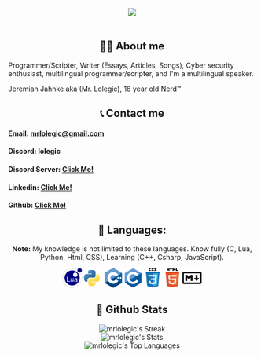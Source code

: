 <div align="center">
<a href="#"><img width="50%" height="auto" src="https://img.freepik.com/free-vector/hacker-operating-laptop-cartoon-icon-illustration-technology-icon-concept-isolated-flat-cartoon-style_138676-2387.jpg?w=720&t=st=1693751342~exp=1693751942~hmac=1044fc863e480d0e3163a31ccd243990086f62bfcd366f3d6b989bf2243fe49e" height="140px"/></a>
</div>
</br>
<div align="center">

## 🙍‍♂️ About me
</div>

<div align="left">

Programmer/Scripter, Writer (Essays, Articles, Songs), Cyber security enthusiast, multilingual programmer/scripter, and I'm a multilingual speaker.

Jeremiah Jahnke aka (Mr. Lolegic), 16 year old Nerd™️
</div>

<div align="center">

## 📞 Contact me
</div>
<div>
  
#### Email: mrlolegic@gmail.com
#### Discord: lolegic
#### Discord Server: [Click Me!](https://discord.gg/kY4UUV4eKp)
#### Linkedin: [Click Me!](https://www.linkedin.com/in/jeremiah-j-2a755026a/)
#### Github: [Click Me!](https://github.com/MrLolegic)

</div>

<div align="center">

## 🚀 Languages:
</div>

<div align="center">

**Note:** My knowledge is not limited to these languages. Know fully (C, Lua, Python, Html, CSS), Learning (C++, Csharp, JavaScript).

<img src="https://raw.githubusercontent.com/devicons/devicon/master/icons/lua/lua-original-wordmark.svg" alt="css3" width="40" height="40"><img src="https://raw.githubusercontent.com/devicons/devicon/master/icons/python/python-original.svg" alt="python" width="40" height="40"/> <img src="https://raw.githubusercontent.com/devicons/devicon/master/icons/cplusplus/cplusplus-original.svg" alt="cplusplus" width="40" height="40"/><img src="https://raw.githubusercontent.com/devicons/devicon/master/icons/c/c-original.svg" alt="css3" width="40" height="40"><img src="https://raw.githubusercontent.com/devicons/devicon/master/icons/css3/css3-original-wordmark.svg" alt="css3" width="40" height="40"/><img src="https://raw.githubusercontent.com/devicons/devicon/master/icons/html5/html5-original-wordmark.svg" alt="html5" width="40" height="40"/><img src="https://raw.githubusercontent.com/devicons/devicon/master/icons/markdown/markdown-original.svg" alt="css3" width="40" height="40">
</div>

<div align="center">

## 📖 Github Stats
</div>
<div align="center">

![mrlolegic's Streak](https://github-readme-streak-stats.herokuapp.com/?user=mrlolegic&theme=vue-dark&hide_border=false) </br>
![mrlolegic's Stats](https://github-readme-stats.vercel.app/api?username=mrlolegic&theme=vue-dark&show_icons=true&hide_border=false&count_private=true) </br>
![mrlolegic's Top Languages](https://github-readme-stats.vercel.app/api/top-langs/?username=mrlolegic&theme=vue-dark&show_icons=true&hide_border=false&layout=compact)
</div>
